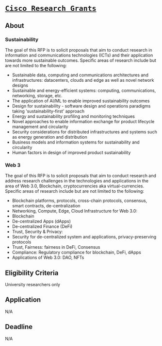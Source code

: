 # [`Cisco Research Grants`](https://research.cisco.com/open-rfps)

## About

### Sustainability

The goal of this RFP is to solicit proposals that aim to conduct research in information and communications technologies (ICTs) and their application towards more sustainable outcomes. Specific areas of research include but are not limited to the following:

- Sustainable data, computing and communications architectures and infrastructures: datacenters, clouds and edge as well as novel network designs
- Sustainable and energy-efficient systems: computing, communications, networking, storage, etc.
- The application of AI/ML to enable improved sustainability outcomes
- Design for sustainability - software design and operations paradigms taking 'sustainability-first' approach
- Energy and sustainability profiling and monitoring techniques
- Novel approaches to enable information exchange for product lifecycle management and circularity
- Security considerations for distributed infrastructures and systems such as energy generation and distribution
- Business models and information systems for sustainability and circularity
- Human factors in design of improved product sustainability

### Web 3

The goal of this RFP is to solicit proposals that aim to conduct research and address research challenges in the technologies and applications in the area of Web 3.0, Blockchain, cryptocurrencies aka virtual-currencies. Specific areas of research include but are not limited to the following:

- Blockchain platforms, protocols, cross-chain protocols, consensus, smart contracts, de-centralization
- Networking, Compute, Edge, Cloud Infrastructure for Web 3.0:
- Blockchain
- De-centralized Apps (dApps)
- De-centralized Finance (DeFi)
- Trust, Security & Privacy:
- Security for de-centralized system and applications, privacy-preserving protocols
- Trust, Fairness: fairness in DeFi, Consensus
- Compliance: Regulatory compliance for blockchain, DeFi, dApps
- Applications of Web 3.0: DAO, NFTs

## Eligibility Criteria

University researchers only

## Application

N/A

## Deadline

N/A
